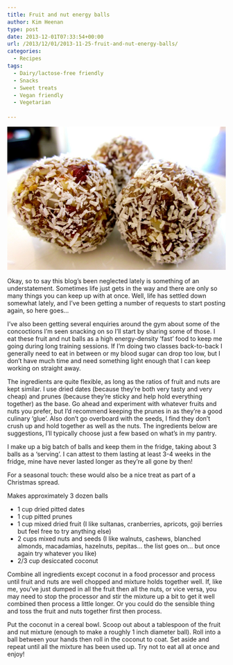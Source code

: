 ```yaml
---
title: Fruit and nut energy balls
author: Kim Heenan
type: post
date: 2013-12-01T07:33:54+00:00
url: /2013/12/01/2013-11-25-fruit-and-nut-energy-balls/
categories:
  - Recipes
tags:
  - Dairy/lactose-free friendly
  - Snacks
  - Sweet treats
  - Vegan friendly
  - Vegetarian

---
```


![](fruit-and-nut-balls.jpg)

Okay, so to say this blog’s been neglected lately is something of an understatement. Sometimes life just gets in the way and there are only so many things you can keep up with at once. Well, life has settled down somewhat lately, and I’ve been getting a number of requests to start posting again, so here goes…

I’ve also been getting several enquiries around the gym about some of the concoctions I’m seen snacking on so I’ll start by sharing some of those. I eat these fruit and nut balls as a high energy-density ‘fast’ food to keep me going during long training sessions. If I’m doing two classes back-to-back I generally need to eat in between or my blood sugar can drop too low, but I don’t have much time and need something light enough that I can keep working on straight away.

<!--more-->

The ingredients are quite flexible, as long as the ratios of fruit and nuts are kept similar. I use dried dates (because they’re both very tasty and very cheap) and prunes (because they’re sticky and help hold everything together) as the base. Go ahead and experiment with whatever fruits and nuts you prefer, but I’d recommend keeping the prunes in as they’re a good culinary ‘glue’. Also don’t go overboard with the seeds, I find they don’t crush up and hold together as well as the nuts. The ingredients below are suggestions, I’ll typically choose just a few based on what’s in my pantry.

 I make up a big batch of balls and keep them in the fridge, taking about 3 balls as a ‘serving’. I can attest to them lasting at least 3-4 weeks in the fridge, mine have never lasted longer as they’re all gone by then!

For a seasonal touch: these would also be a nice treat as part of a Christmas spread.

Makes approximately 3 dozen balls

  * 1 cup dried pitted dates
  * 1 cup pitted prunes
  * 1 cup mixed dried fruit (I like sultanas, cranberries, apricots, goji berries but feel free to try anything else)
  * 2 cups mixed nuts and seeds (I like walnuts, cashews, blanched almonds, macadamias, hazelnuts, pepitas… the list goes on… but once again try whatever you like)
  * 2/3 cup desiccated coconut

Combine all ingredients except coconut in a food processor and process until fruit and nuts are well chopped and mixture holds together well. If, like me, you’ve just dumped in all the fruit then all the nuts, or vice versa, you may need to stop the processor and stir the mixture up a bit to get it well combined then process a little longer. Or you could do the sensible thing and toss the fruit and nuts together first then process.

Put the coconut in a cereal bowl. Scoop out about a tablespoon of the fruit and nut mixture (enough to make a roughly 1 inch diameter ball). Roll into a ball between your hands then roll in the coconut to coat. Set aside and repeat until all the mixture has been used up. Try not to eat all at once and enjoy!
